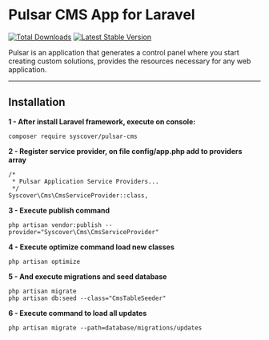 # Pulsar CMS App for Laravel

[![Total Downloads](https://poser.pugx.org/syscover/pulsar-cms/downloads)](https://packagist.org/packages/syscover/pulsar-cms)
[![Latest Stable Version](http://img.shields.io/github/release/syscover/pulsar-cms.svg)](https://packagist.org/packages/syscover/pulsar-cms)

Pulsar is an application that generates a control panel where you start creating custom solutions, provides the resources necessary for any web application.

---

## Installation

**1 - After install Laravel framework, execute on console:**
```
composer require syscover/pulsar-cms
```

**2 - Register service provider, on file config/app.php add to providers array**
```
/*
 * Pulsar Application Service Providers...
 */
Syscover\Cms\CmsServiceProvider::class,
```

**3 - Execute publish command**
```
php artisan vendor:publish --provider="Syscover\Cms\CmsServiceProvider"
```

**4 - Execute optimize command load new classes**
```
php artisan optimize
```

**5 - And execute migrations and seed database**
```
php artisan migrate
php artisan db:seed --class="CmsTableSeeder"
```

**6 - Execute command to load all updates**
```
php artisan migrate --path=database/migrations/updates
```